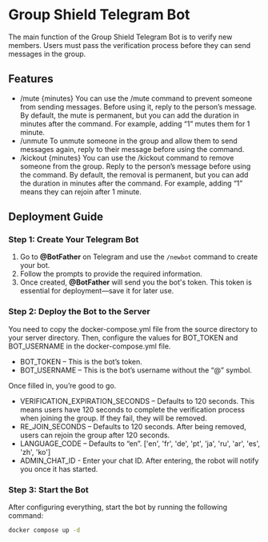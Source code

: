 # Group Shield Telegram Bot

The main function of the Group Shield Telegram Bot is to verify new members. Users must pass the verification process before they can send messages in the group.

## Features

- /mute {minutes}
You can use the /mute command to prevent someone from sending messages. Before using it, reply to the person’s message. By default, the mute is permanent, but you can add the duration in minutes after the command. For example, adding “1” mutes them for 1 minute.
- /unmute To unmute someone in the group and allow them to send messages again, reply to their message before using the command.
- /kickout {minutes} 
You can use the /kickout command to remove someone from the group. Reply to the person’s message before using the command. By default, the removal is permanent, but you can add the duration in minutes after the command. For example, adding “1” means they can rejoin after 1 minute.

## Deployment Guide

### Step 1: Create Your Telegram Bot  
1. Go to **@BotFather** on Telegram and use the `/newbot` command to create your bot.  
2. Follow the prompts to provide the required information.  
3. Once created, **@BotFather** will send you the bot's token. This token is essential for deployment—save it for later use.  

### Step 2: Deploy the Bot to the Server

You need to copy the docker-compose.yml file from the source directory to your server directory. Then, configure the values for BOT_TOKEN and BOT_USERNAME in the docker-compose.yml file.
- BOT_TOKEN – This is the bot’s token.
- BOT_USERNAME – This is the bot’s username without the “@” symbol.

Once filled in, you’re good to go.
- VERIFICATION_EXPIRATION_SECONDS – Defaults to 120 seconds. This means users have 120 seconds to complete the verification process when joining the group. If they fail, they will be removed.
- RE_JOIN_SECONDS – Defaults to 120 seconds. After being removed, users can rejoin the group after 120 seconds.
- LANGUAGE_CODE – Defaults to “en”. ['en', 'fr', 'de', 'pt', 'ja', 'ru', 'ar', 'es', 'zh', 'ko']
- ADMIN_CHAT_ID - Enter your chat ID. After entering, the robot will notify you once it has started.

### Step 3: Start the Bot
After configuring everything, start the bot by running the following command:
```bash
docker compose up -d
```